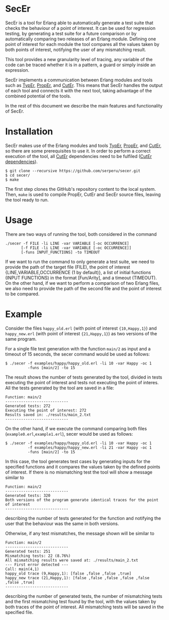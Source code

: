 # SecEr

SecEr is a tool for Erlang able to automatically generate a test suite that checks the behaviour of a point of interest. It can be used for regression testing, by generating a test suite for a future comparison or by automatically comparing two releases of an Erlang module. Defining one point of interest for each module the tool compares all the values taken by both points of interest, notifying the user of any mismatching result.

This tool provides a new granularity level of tracing, any variable of the code can be traced whether it is in a pattern, a guard or simply inside an expression.

SecEr implements a communication between Erlang modules and tools such as [TypEr](https://github.com/erlang/typer), [PropEr](https://github.com/manopapad/proper), and [CutEr](https://github.com/aggelgian/cuter). This means that SecEr handles the output of each tool and connects it with the next tool, taking advantage of the combined potential of the tools.

<!--Note: Our tool implements the module typer_mod.erl with several modifications over the typer.erl stardard library module (in the dialyzer library). This implementation performs some calls to the typer.erl module. This module can present differences between Erlang versions and this could lead to unexpected execution errors. SecEr has been implemented and tested with the Erlang version 19.2.3, and the typer version 0.9.11.-->

In the rest of this document we describe the main features and functionality of SecEr.

Installation
============
SecEr makes use of the Erlang modules and tools [TypEr](https://github.com/erlang/typer), [PropEr](https://github.com/manopapad/proper), and [CutEr](https://github.com/aggelgian/cuter), so there are some prerequisites to use it.
In order to perform a correct execution of the tool, all [CutEr](https://github.com/aggelgian/cuter) dependencies need to be fulfiled ([CutEr dependencies](https://github.com/aggelgian/cuter/blob/master/README.md)). 

	$ git clone --recursive https://github.com/serperu/secer.git
	$ cd secer/
	$ make 

The first step clones the GitHub's repository content to the local system. Then, `make` is used to compile PropEr, CutEr and SecEr source files, leaving the tool ready to run.

Usage
=====

There are two ways of running the tool, both considered in the command

    ./secer -f FILE -li LINE -var VARIABLE [-oc OCCURRENCE] 
           [-f FILE -li LINE -var VARIABLE [-oc OCCURRENCE]]
           [-funs INPUT_FUNCTIONS] -to TIMEOUT

If we want to run the command to only generate a test suite, we need to provide the path of the target file (FILE), the point of interest {LINE,VARIABLE,OCCURRENCE (1 by default)}, a list of initial functions (INPUT FUNCTIONS) in the format [Fun/Arity], and a timeout (TIMEOUT). On the other hand, if we want to perform a comparison of two Erlang files, we also need to provide the path of the second file and the point of interest to be compared.

Example
=======
Consider the files `happy_old.erl` (with point of interest `{10,Happy,1}`) and `happy_new.erl` (with point of interest `{21,Happy,1}`) as two versions of the same program. 

For a single file test generation with the function `main/2` as input and a timeout of 15 seconds, the secer command would be used as follows:
	
    $ ./secer -f examples/happy/happy_old.erl -li 10 -var Happy -oc 1 
              -funs [main/2] -to 15

The result shows the number of tests generated by the tool, divided in tests executing the point of interest and tests not executing the point of interes. All the tests generated by the tool are saved in a file:

	Function: main/2
	----------------------------
	Generated tests: 272
	Executing the point of interest: 272
	Results saved in: ./results/main_2.txt
	----------------------------

On the other hand, if we execute the command comparing both files (`example0.erl`,`example1.erl`), secer would be used as follows:

    $ ./secer -f examples/happy/happy_old.erl -li 10 -var Happy -oc 1 
              -f examples/happy/happy_new.erl -li 21 -var Happy -oc 1
              -funs [main/2] -to 15

In this case, the tool generates test cases by generating inputs for the specified functions and it compares the values taken by the defined points of interest. If there is no mismatching test the tool will show a message similar to

	Function: main/2
	----------------------------
	Generated tests: 320
	Both versions of the program generate identical traces for the point of interest
	----------------------------

describing the number of tests generated for the function and notifying the user that the behaviour was the same in both versions.

Otherwise, if any test mismatches, the message shown will be similar to

	Function: main/2
	----------------------------
	Generated tests: 251
	Mismatching tests: 22 (8.76%)
	All mismatching results were saved at: ./results/main_2.txt 
	--- First error detected ---
	Call: main(4,1)
	happy_old trace (9,Happy,1): [false ,false ,false ,true]
	happy_new trace (21,Happy,1): [false ,false ,false ,false ,false ,false ,true]
	----------------------------

describing the number of generated tests, the number of mismatching tests and the first mismatching test found by the tool, with the values taken by both traces of the point of interest. All mismatching tests will be saved in the specified file.

